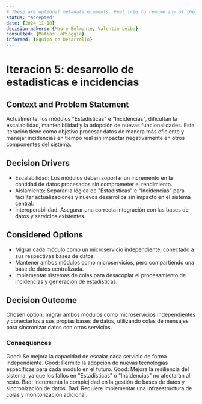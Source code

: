 ```yaml
---
# These are optional metadata elements. Feel free to remove any of them.
status: "accepted"
date: {2024-11-18}
decision-makers: {Mauro Belmonte, Valentin Leiba}
consulted: {Matias LaPioggia}
informed: {Equipo de Desarrollo}
---
```


# Iteracion 5: desarrollo de estadisticas e incidencias

## Context and Problem Statement

Actualmente, los módulos "Estadísticas" e "Incidencias", dificultan la escalabilidad, mantenibilidad y la adopción de nuevas funcionalidades. 
Esta iteración tiene como objetivo procesar datos de manera más eficiente y manejar incidencias en tiempo real sin impactar negativamente en otros componentes del sistema.

<!-- This is an optional element. Feel free to remove. -->
## Decision Drivers

* Escalabilidad: Los módulos deben soportar un incremento en la cantidad de datos procesados sin comprometer el rendimiento.
* Aislamiento: Separar la lógica de "Estadísticas" e "Incidencias" para facilitar actualizaciones y nuevos desarrollos sin impacto en el sistema central.
* Interoperabilidad: Asegurar una correcta integración con las bases de datos y servicios existentes.

## Considered Options

* Migrar cada módulo como un microservicio independiente, conectado a sus respectivas bases de datos.
* Mantener ambos módulos como microservicios, pero compartiendo una base de datos centralizada.
* Implementar sistemas de colas para desacoplar el procesamiento de incidencias y generación de estadísticas.

## Decision Outcome

Chosen option: migrar ambos módulos como microservicios independientes y conectarlos a sus propias bases de datos, utilizando colas de mensajes para sincronizar datos con otros servicios.

<!-- This is an optional element. Feel free to remove. -->
### Consequences

Good: Se mejora la capacidad de escalar cada servicio de forma independiente.
Good: Permite la adopción de nuevas tecnologías específicas para cada módulo en el futuro.
Good: Mejora la resiliencia del sistema, ya que los fallos en "Estadísticas" o "Incidencias" no afectarán al resto.
Bad: Incrementa la complejidad en la gestión de bases de datos y sincronización de datos.
Bad: Requiere implementar una infraestructura de colas y monitorización adicional.
